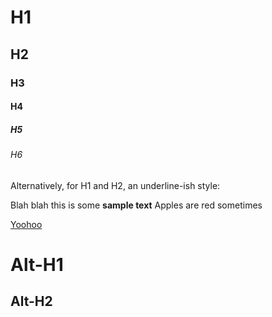 # H1
## H2
### H3
#### H4
##### H5
###### H6

Alternatively, for H1 and H2, an underline-ish style:

Blah blah this is some **sample text** Apples are red sometimes

<ins>Yoohoo</ins>

Alt-H1
======

Alt-H2
-----
